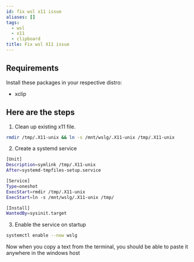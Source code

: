 ```yaml
---
id: fix wsl x11 issue
aliases: []
tags:
  - wsl
  - x11
  - clipboard
title: Fix wsl X11 issue
---
```


## Requirements

Install these packages in your respective distro:

* xclip

## Here are the steps

1. Clean up existing x11 file.

```bash
rmdir /tmp/.X11-unix && ln -s /mnt/wslg/.X11-unix /tmp/.X11-unix
```

2. Create a systemd service

```bash
[Unit]
Description=symlink /tmp/.X11-unix
After=systemd-tmpfiles-setup.service

[Service]
Type=oneshot
ExecStart=rmdir /tmp/.X11-unix
ExecStart=ln -s /mnt/wslg/.X11-unix /tmp/

[Install]
WantedBy=sysinit.target
```

3. Enable the service on startup

```bash
systemctl enable --now wslg
```

Now when you copy a text from the terminal, you should be able to paste it anywhere in the windows host

